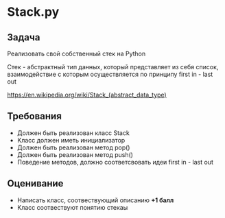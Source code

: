 # Stack.py

## Задача

Реализовать свой собственный стек на Python

Стек - абстрактный тип данных, который представляет из себя список, взаимодействие с которым осуществляется по принципу first in - last out 

https://en.wikipedia.org/wiki/Stack_(abstract_data_type)

## Требования

- Должен быть реализован класс Stack
- Класс должен иметь инициализатор
- Должен быть реализован метод pop()
- Должен быть реализован метод push()
- Поведение методов, должно соответсвовать идеи first in - last out

## Оценивание 

- Написать класс, соотвествующий описанию __+1 балл__
- Класс соотвествуют понятию стекаы